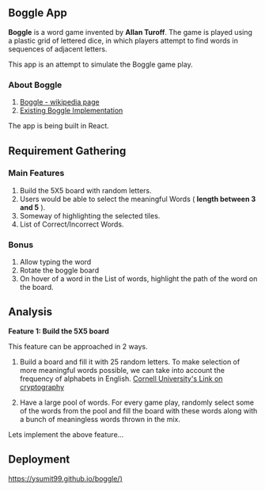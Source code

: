 ## Boggle App

**Boggle** is a word game invented by **Allan Turoff**. The game is played using a plastic grid of lettered dice, in which players attempt to find words in sequences of adjacent letters.

This app is an attempt to simulate the Boggle game play.

### About Boggle

1. [Boggle - wikipedia page](https://en.wikipedia.org/wiki/Boggle)
2. [Existing Boggle Implementation](https://www.wordplays.com/boggle)

The app is being built in React.

## Requirement Gathering

### Main Features

1. Build the 5X5 board with random letters.
2. Users would be able to select the meaningful Words ( **length between 3 and 5** ).
3. Someway of highlighting the selected tiles.
4. List of Correct/Incorrect Words.

### Bonus

1. Allow typing the word
2. Rotate the boggle board
3. On hover of a word in the List of words, highlight the path of the word on the board.

## Analysis

**Feature 1: Build the 5X5 board**

This feature can be approached in 2 ways.

1. Build a board and fill it with 25 random letters. To make selection of more
   meaningful words possible, we can take into account the frequency of alphabets in English.
   [Cornell University's Link on cryptography](http://pi.math.cornell.edu/~mec/2003-2004/cryptography/subs/frequencies.html)

2. Have a large pool of words. For every game play, randomly select some of the words from the pool
   and fill the board with these words along with a bunch of meaningless words thrown in the mix.

Lets implement the above feature...


## Deployment

[https://ysumit99.github.io/boggle/)](https://ysumit99.github.io/boggle/)
